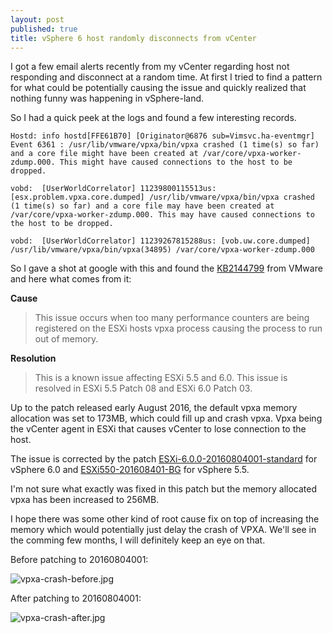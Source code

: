 ```yaml
---
layout: post
published: true
title: vSphere 6 host randomly disconnects from vCenter
---
```

I got a few email alerts recently from my vCenter regarding host not responding and disconnect at a random time. At first I tried to find a pattern for what could be potentially causing the issue and quickly realized that nothing funny was happening in vSphere-land.

So I had a quick peek at the logs and found a few interesting records.

```
Hostd: info hostd[FFE61B70] [Originator@6876 sub=Vimsvc.ha-eventmgr] Event 6361 : /usr/lib/vmware/vpxa/bin/vpxa crashed (1 time(s) so far) and a core file might have been created at /var/core/vpxa-worker-zdump.000. This might have caused connections to the host to be dropped.
```

```
vobd:  [UserWorldCorrelator] 11239800115513us: [esx.problem.vpxa.core.dumped] /usr/lib/vmware/vpxa/bin/vpxa crashed (1 time(s) so far) and a core file may have been created at /var/core/vpxa-worker-zdump.000. This may have caused connections to the host to be dropped.
```

```
vobd:  [UserWorldCorrelator] 11239267815288us: [vob.uw.core.dumped] /usr/lib/vmware/vpxa/bin/vpxa(34895) /var/core/vpxa-worker-zdump.000
```

So I gave a shot at google with this and found the [KB2144799](https://kb.vmware.com/selfservice/microsites/search.do?language=en_US&cmd=displayKC&externalId=2144799) from VMware and here what comes from it:

**Cause** 

>  This issue occurs when too many performance counters are being registered on the ESXi hosts vpxa process causing the process to run out of memory.

**Resolution**

>  This is a known issue affecting ESXi 5.5 and 6.0. 
>  This issue is resolved in ESXi 5.5 Patch 08 and ESXi 6.0 Patch 03.

Up to the patch released early August 2016, the default vpxa memory allocation was set to 173MB, which could fill up and crash vpxa. Vpxa being the vCenter agent in ESXi that causes vCenter to lose connection to the host.

The issue is corrected by the patch [ESXi-6.0.0-20160804001-standard](https://kb.vmware.com/selfservice/search.do?cmd=displayKC&docType=kc&docTypeID=DT_KB_1_1&externalId=2145667) for vSphere 6.0 and [ESXi550-201608401-BG](https://kb.vmware.com/selfservice/search.do?cmd=displayKC&docType=kc&docTypeID=DT_KB_1_1&externalId=2144361) for vSphere 5.5.

I'm not sure what exactly was fixed in this patch but the memory allocated vpxa has been increased to 256MB.

I hope there was some other kind of root cause fix on top of increasing the memory which would potentially just delay the crash of VPXA. We'll see in the comming few months, I will definitely keep an eye on that.

Before patching to 20160804001:

![vpxa-crash-before.jpg]({{site.baseurl}}/img/vpxa-crash-before.jpg)

After patching to 20160804001:

![vpxa-crash-after.jpg]({{site.baseurl}}/img/vpxa-crash-after.jpg)